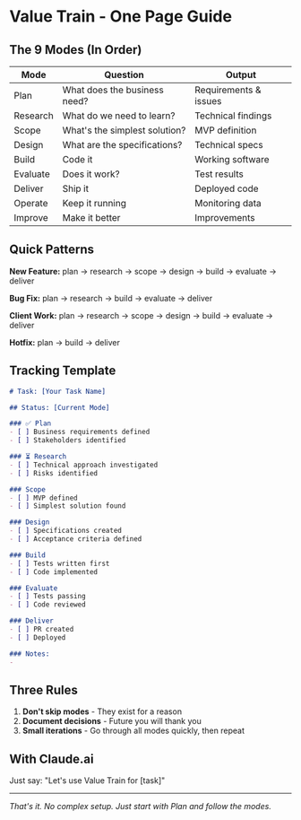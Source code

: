 # Value Train - One Page Guide

## The 9 Modes (In Order)

| Mode | Question | Output |
|------|----------|--------|
| Plan | What does the business need? | Requirements & issues |
| Research | What do we need to learn? | Technical findings |
| Scope | What's the simplest solution? | MVP definition |
| Design | What are the specifications? | Technical specs |
| Build | Code it | Working software |
| Evaluate | Does it work? | Test results |
| Deliver | Ship it | Deployed code |
| Operate | Keep it running | Monitoring data |
| Improve | Make it better | Improvements |

## Quick Patterns

**New Feature:** plan → research → scope → design → build → evaluate → deliver

**Bug Fix:** plan → research → build → evaluate → deliver  

**Client Work:** plan → research → scope → design → build → evaluate → deliver

**Hotfix:** plan → build → deliver

## Tracking Template

```markdown
# Task: [Your Task Name]

## Status: [Current Mode]

### ✅ Plan
- [ ] Business requirements defined
- [ ] Stakeholders identified

### ⏳ Research  
- [ ] Technical approach investigated
- [ ] Risks identified

### Scope
- [ ] MVP defined
- [ ] Simplest solution found

### Design
- [ ] Specifications created
- [ ] Acceptance criteria defined

### Build
- [ ] Tests written first
- [ ] Code implemented

### Evaluate
- [ ] Tests passing
- [ ] Code reviewed

### Deliver
- [ ] PR created
- [ ] Deployed

### Notes:
- 
```

## Three Rules

1. **Don't skip modes** - They exist for a reason
2. **Document decisions** - Future you will thank you
3. **Small iterations** - Go through all modes quickly, then repeat

## With Claude.ai

Just say: "Let's use Value Train for [task]"

---

*That's it. No complex setup. Just start with Plan and follow the modes.*